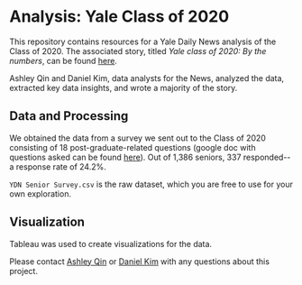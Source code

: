 # Analysis: Yale Class of 2020

This repository contains resources for a Yale Daily News analysis of the Class of 2020. The associated story, titled *Yale class of 2020: By the numbers*, can be found [here](https://yaledailynews.com/commencement2020/2020/05/15/yale-class-of-2020-by-the-numbers/).

Ashley Qin and Daniel Kim, data analysts for the News, analyzed the data, extracted key data insights, and wrote a majority of the story.

## Data and Processing
We obtained the data from a survey we sent out to the Class of 2020 consisting of 18 post-graduate-related questions (google doc with questions asked can be found [here](https://docs.google.com/document/d/1WeCXNHqUoPbkZAsoHZqtk6StX4t-Fxv2gp5JJ_zdeDA/edit?usp=sharing)). Out of 1,386 seniors, 337 responded--a response rate of 24.2%.

`YDN Senior Survey.csv` is the raw dataset, which you are free to use for your own exploration.

## Visualization
Tableau was used to create visualizations for the data.

Please contact [Ashley Qin](ashley.qin@yale.edu) or [Daniel Kim](d.j.kim@yale.edu) with any questions about this project.
